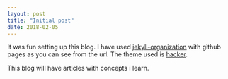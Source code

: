 ```yaml
---
layout: post
title: "Initial post"
date: 2018-02-05
---
```


It was fun setting up this blog. I have used [jekyll-organization](https://github.com/jekyll) with github pages as you can see from the url. The theme used is [hacker](https://github.com/pages-themes/hacker).

This blog will have articles with concepts i learn.

